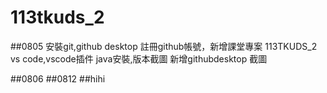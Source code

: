 # 113tkuds_2

##0805
安裝git,github desktop
註冊github帳號，新增課堂專案 113TKUDS_2
vs code,vscode插件
java安裝,版本截圖
新增githubdesktop 截圖

##0806
##0812
##hihi
